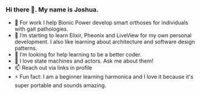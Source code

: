 ### Hi there 👋. My name is Joshua.

- 🔭 For work I help Bionic Power develop smart orthoses for individuals with gait pathologies.
- 🌱 I’m starting to learn Elixir, Pheonix and LiveView for my own personal development. I also like learning about architecture and software design patterns.
- 🤔 I’m looking for help learning to be a better coder.
- 💬 I love state machines and actors. Ask me about them!
- 📫 Reach out via links in profile
- ⚡ Fun fact: I am a beginner learning harmonica and I love it because it's super portable and sounds amazing.
